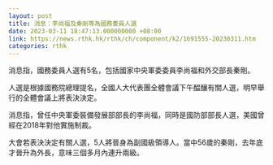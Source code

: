 ```yaml
---
layout: post
title: 消息：李尚福及秦剛等為國務委員人選
date: 2023-03-11 18:47:13.000000000 +08:00
link: https://news.rthk.hk/rthk/ch/component/k2/1691555-20230311.htm
categories: rthk
---
```


消息指，國務委員人選有5名，包括國家中央軍委委員李尚福和外交部長秦剛。

人選是根據國務院總理提名，全國人大代表團全體會議下午醖釀有關人選，明早舉行的全體會議上將表決決定。

消息指，曾任中央軍委裝備發展部部長的李尚福，同時是國防部部長人選，美國曾經在2018年對他實施制裁。

大會若表決決定有關人選，5人將晉身為副國級領導人。當中56歲的秦剛，去年底才晉升為外長，意味三個多月內連升兩級。
